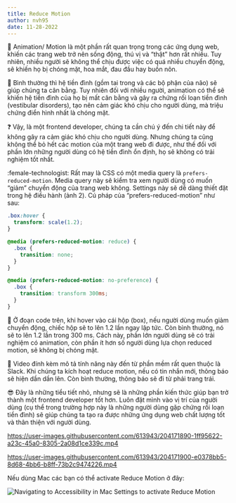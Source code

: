 ```yaml
---
title: Reduce Motion
author: nvh95
date: 11-28-2022
---
```

:runner: Animation/ Motion là một phần rất quan trọng trong các ứng dụng web, khiến các trang web trở nên sống động, thú vị và “thật” hơn rất nhiều. Tuy nhiên, nhiều người sẽ không thể chịu được việc có quá nhiều chuyển động, sẽ khiến họ bị chóng mặt, hoa mắt, đau đầu hay buồn nôn.

:brain: Bình thường thì hệ tiền đình (gồm tai trong và các bộ phận của não) sẽ giúp chúng ta cân bằng. Tuy nhiên đối với nhiều người, animation có thể sẽ khiến hệ tiền đình của họ bị mất cân bằng và gây ra chứng rối loạn tiền đình (vestibular disorders), tạo nên cảm giác khó chịu cho người dùng, mà triệu chứng điển hình nhất là chóng mặt.

:question: Vậy, là một frontend developer, chúng ta cần chú ý đến chi tiết này để không gây ra cảm giác khó chịu cho người dùng. Nhưng chúng ta cũng không thể bỏ hết các motion của một trang web đi được, như thế đối với phần lớn những người dùng có hệ tiền đình ổn định, họ sẽ không có trải nghiệm tốt nhất.

:female-technologist: Rất may là CSS có một media query là `prefers-reduced-motion`. Media query này sẽ kiểm tra xem người dùng có muốn “giảm” chuyển động của trang web không. Settings này sẽ dễ dàng thiết đặt trong hệ điều hành (ảnh 2). Cú pháp của “prefers-reduced-motion” như sau:

```css
.box:hover {
  transform: scale(1.2);
}

@media (prefers-reduced-motion: reduce) {
  .box {
    transition: none;
  }
}

@media (prefers-reduced-motion: no-preference) {
  .box {
    transition: transform 300ms;
  }
}
```

:gift: Ở đoạn code trên, khi hover vào cái hộp (box), nếu người dùng muốn giảm chuyển động, chiếc hộp sẽ to lên 1.2 lần ngay lập tức. Còn bình thường, nó sẽ to lên 1.2 lần trong 300 ms. Cách này, phần lớn người dùng sẽ có trải nghiệm có animation, còn phần ít hơn số người dùng lựa chọn reduced motion, sẽ không bị chóng mặt.

:movie_camera: Video đính kèm mô tả tính năng này đến từ phần mềm rất quen thuộc là Slack. Khi chúng ta kích hoạt reduce motion, nếu có tin nhắn mới, thông báo sẽ hiện dần dần lên. Còn bình thường, thông báo sẽ đi từ phải trang trái.

:sunglasses: Đây là những tiểu tiết nhỏ, nhưng sẽ là những phần kiến thức giúp bạn trở thành một frontend developer tốt hơn. Luôn đặt mình vào vị trí của người dùng (cụ thể trong trường hợp này là những người dùng gặp chứng rồi loạn tiền đình) sẽ giúp chúng ta tạo ra được những ứng dụng web chất lượng tốt và thân thiện với người dùng.

https://user-images.githubusercontent.com/613943/204171890-1ff95622-a23c-45a0-8305-2a08d1ce339c.mp4

https://user-images.githubusercontent.com/613943/204171900-e0378bb5-8d68-4bb6-b8ff-73b2c9474226.mp4

Nếu dùng Mac các bạn có thể activate Reduce Motion ở đây:

![Navigating to Accessibility in Mac Settings to activate Reduce Motion](https://user-images.githubusercontent.com/613943/204170698-6f50d4aa-470d-4df6-ba87-991e8d95d806.png)

